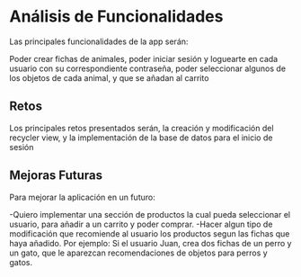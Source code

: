 # Análisis de Funcionalidades

Las principales funcionalidades de la app serán:

Poder crear fichas de animales, poder iniciar sesión y loguearte en cada usuario con su correspondiente contraseña, poder seleccionar algunos de los objetos de cada animal, y que se añadan al carrito

## Retos

Los principales retos presentados serán, la creación y modificación del recycler view, y la implementación de la base de datos para el inicio de sesión

## Mejoras Futuras

Para mejorar la aplicación en un futuro:

 -Quiero implementar una sección de productos la cual pueda seleccionar el usuario, para añadir a un carrito y poder comprar.
 -Hacer algun tipo de modificación que recomiende al usuario los productos segun las fichas que haya añadido.
    Por ejemplo:
        Si el usuario Juan, crea dos fichas de un perro y un gato, que le aparezcan recomendaciones de objetos para perros y gatos.